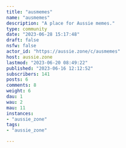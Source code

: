 ```yaml
---
title: "ausmemes" 
name: "ausmemes"
description: "A place for Aussie memes."
type: community
date: "2023-06-28 15:17:48"
draft: false
nsfw: false
actor_id: "https://aussie.zone/c/ausmemes"
host: aussie.zone
lastmod: "2023-06-20 08:49:22"
published: "2023-06-16 12:12:52"
subscribers: 141
posts: 6
comments: 8
weight: 6
dau: 1
wau: 2
mau: 11
instances:
- "aussie_zone"
tags: 
- "aussie_zone"

---
```

